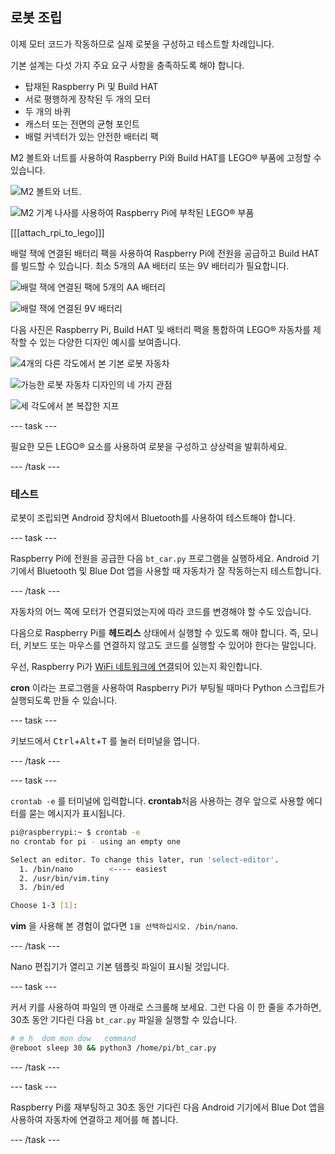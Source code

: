 ## 로봇 조립

이제 모터 코드가 작동하므로 실제 로봇을 구성하고 테스트할 차례입니다.

기본 설계는 다섯 가지 주요 요구 사항을 충족하도록 해야 합니다.

- 탑재된 Raspberry Pi 및 Build HAT
- 서로 평행하게 장착된 두 개의 모터
- 두 개의 바퀴
- 캐스터 또는 전면의 균형 포인트
- 배럴 커넥터가 있는 안전한 배터리 팩

M2 볼트와 너트를 사용하여 Raspberry Pi와 Build HAT를 LEGO® 부품에 고정할 수 있습니다.

![M2 볼트와 너트.](images/m2_machine_screws.jpg)

![M2 기계 나사를 사용하여 Raspberry Pi에 부착된 LEGO® 부품](images/m2_rpi_attached.jpg)

[[[attach_rpi_to_lego]]]

배럴 잭에 연결된 배터리 팩을 사용하여 Raspberry Pi에 전원을 공급하고 Build HAT를 빌드할 수 있습니다. 최소 5개의 AA 배터리 또는 9V 배터리가 필요합니다.

![배럴 잭에 연결된 팩에 5개의 AA 배터리](images/AA_battery.jpg)

![배럴 잭에 연결된 9V 배터리](images/9V_battery.jpg)

다음 사진은 Raspberry Pi, Build HAT 및 배터리 팩을 통합하여 LEGO® 자동차를 제작할 수 있는 다양한 디자인 예시를 보여줍니다.

![4개의 다른 각도에서 본 기본 로봇 자동차](images/basic_bot.png)

![가능한 로봇 자동차 디자인의 네 가지 관점](images/bot-grid_2.png)

![세 각도에서 본 복잡한 지프](images/buggy3grid.jpg)

--- task ---

필요한 모든 LEGO® 요소를 사용하여 로봇을 구성하고 상상력을 발휘하세요.

--- /task ---

### 테스트

로봇이 조립되면 Android 장치에서 Bluetooth를 사용하여 테스트해야 합니다.

--- task ---

Raspberry Pi에 전원을 공급한 다음 `bt_car.py` 프로그램을 실행하세요. Android 기기에서 Bluetooth 및 Blue Dot 앱을 사용할 때 자동차가 잘 작동하는지 테스트합니다.

--- /task ---

자동차의 어느 쪽에 모터가 연결되었는지에 따라 코드를 변경해야 할 수도 있습니다.

다음으로 Raspberry Pi를 **헤드리스** 상태에서 실행할 수 있도록 해야 합니다. 즉, 모니터, 키보드 또는 마우스를 연결하지 않고도 코드를 실행할 수 있어야 한다는 말입니다.

우선, Raspberry Pi가 [WiFi 네트워크에 연결](https://www.raspberrypi.org/documentation/configuration/wireless/desktop.md)되어 있는지 확인합니다.

**cron** 이라는 프로그램을 사용하여 Raspberry Pi가 부팅될 때마다 Python 스크립트가 실행되도록 만들 수 있습니다.

--- task ---

키보드에서 <kbd>Ctrl</kbd>+<kbd>Alt</kbd>+<kbd>T</kbd> 를 눌러 터미널을 엽니다.

--- /task ---

--- task ---

`crontab -e` 를 터미널에 입력합니다. **crontab**처음 사용하는 경우 앞으로 사용할 에디터를 묻는 메시지가 표시됩니다.

```bash
pi@raspberrypi:~ $ crontab -e
no crontab for pi - using an empty one

Select an editor. To change this later, run 'select-editor'.
  1. /bin/nano        <---- easiest
  2. /usr/bin/vim.tiny
  3. /bin/ed

Choose 1-3 [1]: 
```

**vim** 을 사용해 본 경험이 없다면 `1을 선택하십시오. /bin/nano`.

--- /task ---

Nano 편집기가 열리고 기본 템플릿 파일이 표시될 것입니다.

--- task ---

커서 키를 사용하여 파일의 맨 아래로 스크롤해 보세요. 그런 다음 이 한 줄을 추가하면, 30초 동안 기다린 다음 `bt_car.py` 파일을 실행할 수 있습니다.

```bash
# m h  dom mon dow   command
@reboot sleep 30 && python3 /home/pi/bt_car.py
```

--- /task ---

--- task ---

Raspberry Pi를 재부팅하고 30초 동안 기다린 다음 Android 기기에서 Blue Dot 앱을 사용하여 자동차에 연결하고 제어를 해 봅니다.

--- /task ---





